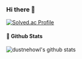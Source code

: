 ### Hi there 👋

<!--
**dustnehowl/dustnehowl** is a ✨ _special_ ✨ repository because its `README.md` (this file) appears on your GitHub profile.

Here are some ideas to get you started:

- 🔭 I’m currently working on ...
- 🌱 I’m currently learning Spring Boot
- 👯 I’m looking to collaborate on ...
- 🤔 I’m looking for help with ...
- 💬 Ask me about ...
- 📫 How to reach me: ...
- 😄 Pronouns: ...
- ⚡ Fun fact: ...
-->


[![Solved.ac Profile](http://mazassumnida.wtf/api/v2/generate_badge?boj=dustnehowl)](https://solved.ac/dustnehowl/)

####  📌 Github Stats
 
![dustnehowl's github stats](https://github-readme-stats.vercel.app/api?username=dustnehowl&show_icons=true&theme=radical)

